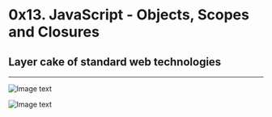 # 0x13. JavaScript - Objects, Scopes and Closures

## Layer cake of standard web technologies
***
![Image text](https://developer.mozilla.org/en-US/docs/Learn/JavaScript/First_steps/What_is_JavaScript/cake.png)

![Image text](https://media-exp1.licdn.com/dms/image/C4E22AQGOxUjoI6_NcA/feedshare-shrink_2048_1536/0/1628007803880?e=1631145600&v=beta&t=wVh5d97quCfXtbugpbzzwYsi0xfD--KNdY8h3M3mJnU)